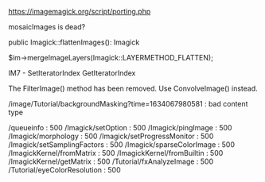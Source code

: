


https://imagemagick.org/script/porting.php


mosaicImages is dead?


public Imagick::flattenImages(): Imagick

$im->mergeImageLayers(Imagick::LAYERMETHOD_FLATTEN);


IM7 - SetIteratorIndex GetIteratorIndex

The FilterImage() method has been removed. Use ConvolveImage() instead.


/image/Tutorial/backgroundMasking?time=1634067980581 : bad content type

/queueinfo : 500
/Imagick/setOption : 500
/Imagick/pingImage : 500
/Imagick/morphology : 500
/Imagick/setProgressMonitor : 500
/Imagick/setSamplingFactors : 500
/Imagick/sparseColorImage : 500
/ImagickKernel/fromMatrix : 500
/ImagickKernel/fromBuiltin : 500
/ImagickKernel/getMatrix : 500
/Tutorial/fxAnalyzeImage : 500
/Tutorial/eyeColorResolution : 500
